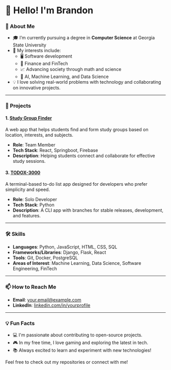 # 👋 Hello! I'm Brandon

### 🌟 About Me

- 🎓 I’m currently pursuing a degree in **Computer Science** at Georgia State University
- 🧠 My interests include:
  - 🖥️ Software development
  - 💼 Finance and FinTech
  - 📈 Advancing society through math and science
  - 🤖 AI, Machine Learning, and Data Science
- 💡 I love solving real-world problems with technology and collaborating on innovative projects.

---

### 🚀 Projects

#### 1. [Study Group Finder](https://github.com/brand-ing/study-group-finder)
A web app that helps students find and form study groups based on location, interests, and subjects.

- **Role**: Team Member
- **Tech Stack**: React, Springboot, Firebase
- **Description**: Helping students connect and collaborate for effective study sessions.
<!--
#### 2. [Pomodoro Time Visualizer](https://github.com/brand-ing/pomodoro-time-visualizer)
A Chrome Extension that allows users to visualize their time blocks in a minimal, effective way.

- **Role**: Solo Developer
- **Tech Stack**: HTML, CSS, JavaScript
- **Description**: Simple time-tracking tool to boost productivity.
-->
#### 3. [TODOX-3000](https://github.com/brand-ing/todox-3000)
A terminal-based to-do list app designed for developers who prefer simplicity and speed.

- **Role**: Solo Developer
- **Tech Stack**: Python
- **Description**: A CLI app with branches for stable releases, development, and features.

---

### 🛠️ Skills

- **Languages**: Python, JavaScript, HTML, CSS, SQL
- **Frameworks/Libraries**: Django, Flask, React
- **Tools**: Git, Docker, PostgreSQL
- **Areas of Interest**: Machine Learning, Data Science, Software Engineering, FinTech

---

### 📫 How to Reach Me

- **Email**: [your.email@example.com](mailto:your.email@example.com)
- **LinkedIn**: [linkedin.com/in/yourprofile](https://linkedin.com/in/brandon-irving-99538b175/)
<!--
- **Twitter**: [@yourhandle](https://twitter.com/yourhandle)
-->
---

### 💡 Fun Facts

- 💻 I'm passionate about contributing to open-source projects.
- 🎮 In my free time, I love gaming and exploring the latest in tech.
- 📚 Always excited to learn and experiment with new technologies!

Feel free to check out my repositories or connect with me!

